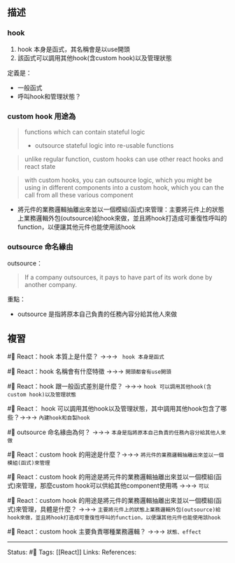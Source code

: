 ## 描述




### hook 

1. hook 本身是函式，其名稱會是以use開頭
2. 該函式可以調用其他hook(含custom hook)以及管理狀態

定義是：
- 一般函式
- 呼叫hook和管理狀態？

### custom hook 用途為

> functions which can contain stateful logic
>- outsource stateful logic into re-usable functions

>unlike regular function, custom hooks can use other react hooks and react state

> with custom hooks, you can outsource logic, which you might be using in different components into a custom hook, which you can the call from all these various component

- 將元件的業務邏輯抽離出來並以一個模組(函式)來管理：主要將元件上的狀態上業務邏輯外包(outsource)給hook來做，並且將hook打造成可重復性呼叫的function，以便讓其他元件也能使用該hook


### outsource 命名緣由

outsource：
> If a company outsources, it pays to have part of its work done by another company.

重點：
- outsource 是指將原本自己負責的任務內容分給其他人來做

## 複習

#🧠 React：hook 本質上是什麼？ ->->-> ` hook 本身是函式`
<!--SR:!2022-10-22,3,250-->

#🧠 React：hook 名稱會有什麼特徵 ->->-> `開頭都會有use開頭`
<!--SR:!2022-10-22,3,250-->

#🧠 React：hook 跟一般函式差別是什麼？ ->->-> `hook 可以調用其他hook(含custom hook)以及管理狀態`
<!--SR:!2022-10-22,3,250-->

#🧠  React： hook 可以調用其他hook以及管理狀態，其中調用其他hook包含了哪些？->->-> `內建hook和自製hook`
<!--SR:!2022-10-22,3,250-->

#🧠 outsource 命名緣由為何？ ->->-> `本身是指將原本自己負責的任務內容分給其他人來做`
<!--SR:!2022-10-22,3,250-->

#🧠 React：custom hook 的用途是什麼？->->-> `將元件的業務邏輯抽離出來並以一個模組(函式)來管理`
<!--SR:!2022-10-22,3,250-->

#🧠 React：custom hook 的用途是將元件的業務邏輯抽離出來並以一個模組(函式)來管理，那麼custom hook可以供給其他component使用嗎 ->->-> `可以`
<!--SR:!2022-10-22,3,250-->


#🧠 React：custom hook 的用途是將元件的業務邏輯抽離出來並以一個模組(函式)來管理，具體是什麼？ ->->-> `主要將元件上的狀態上業務邏輯外包(outsource)給hook來做，並且將hook打造成可重復性呼叫的function，以便讓其他元件也能使用該hook`
<!--SR:!2022-10-22,2,230-->

#🧠 React：custom hook 主要負責哪種業務邏輯？ ->->-> `狀態、effect`


---
Status: #🌱 
Tags:
[[React]]
Links:
References: